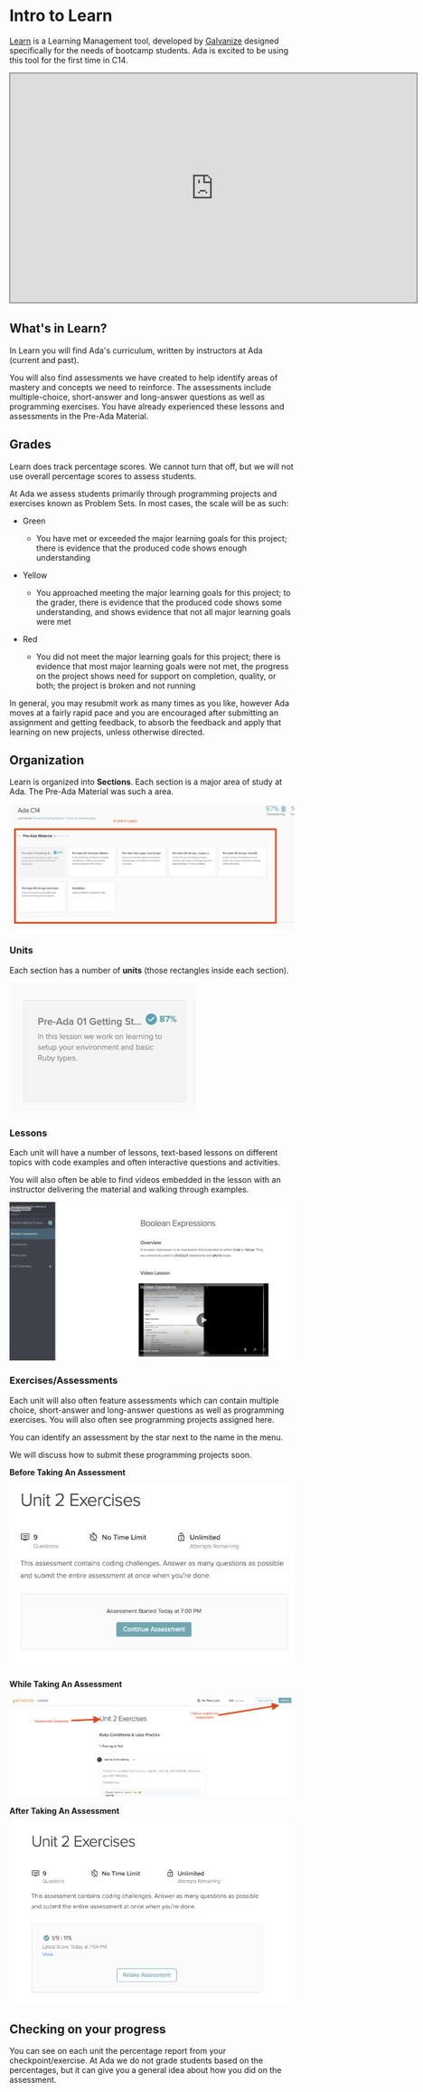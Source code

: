 # Intro to Learn

[Learn](http://learn-2.galvanize.com/) is a Learning Management tool, developed by [Galvanize](https://www.galvanize.com/) designed specifically for the needs of bootcamp students. Ada is excited to be using this tool for the first time in C14.

<iframe src="https://adaacademy.hosted.panopto.com/Panopto/Pages/Embed.aspx?id=1659fe90-a80e-457c-a081-ac18004c9f13&autoplay=false&offerviewer=true&showtitle=true&showbrand=false&start=0&interactivity=all" height="405" width="720" style="border: 1px solid #464646;" allowfullscreen allow="autoplay"></iframe>

## What's in Learn?

In Learn you will find Ada's curriculum, written by instructors at Ada (current and past).

You will also find assessments we have created to help identify areas of mastery and concepts we need to reinforce. The assessments include multiple-choice, short-answer and long-answer questions as well as programming exercises. You have already experienced these lessons and assessments in the Pre-Ada Material.

## Grades

Learn does track percentage scores. We cannot turn that off, but we will not use overall percentage scores to assess students.

At Ada we assess students primarily through programming projects and exercises known as Problem Sets. In most cases, the scale will be as such:

- Green
  - You have met or exceeded the major learning goals for this project; there is evidence that the produced code shows enough understanding
- Yellow

  - You approached meeting the major learning goals for this project; to the grader, there is evidence that the produced code shows some understanding, and shows evidence that not all major learning goals were met

- Red
  - You did not meet the major learning goals for this project; there is evidence that most major learning goals were not met, the progress on the project shows need for support on completion, quality, or both; the project is broken and not running

In general, you may resubmit work as many times as you like, however Ada moves at a fairly rapid pace and you are encouraged after submitting an assignment and getting feedback, to absorb the feedback and apply that learning on new projects, unless otherwise directed.

## Organization

Learn is organized into **Sections**. Each section is a major area of study at Ada. The Pre-Ada Material was such a area.

![Learn Section Example](../assets/section.png)

### Units

Each section has a number of **units** (those rectangles inside each section).

![Learn unit](../assets/unit.png)

### Lessons

Each unit will have a number of lessons, text-based lessons on different topics with code examples and often interactive questions and activities.

You will also often be able to find videos embedded in the lesson with an instructor delivering the material and walking through examples.

![A lesson](../assets/lesson.png)

### Exercises/Assessments

Each unit will also often feature assessments which can contain multiple choice, short-answer and long-answer questions as well as programming exercises. You will also often see programming projects assigned here.

You can identify an assessment by the star next to the name in the menu.

We will discuss how to submit these programming projects soon.

**Before Taking An Assessment**

![Assessment before](../assets/assessment1.png)

**While Taking An Assessment**

![Assessment during](../assets/assessment2.png)

**After Taking An Assessment**

![Assessment after](../assets/assessment3.png)

## Checking on your progress

You can see on each unit the percentage report from your checkpoint/exercise. At Ada we do not grade students based on the percentages, but it can give you a general idea about how you did on the assessment.